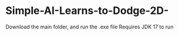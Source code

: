 # Simple-AI-Learns-to-Dodge-2D-

Download the main folder, and run the .exe file
Requires JDK 17 to run

